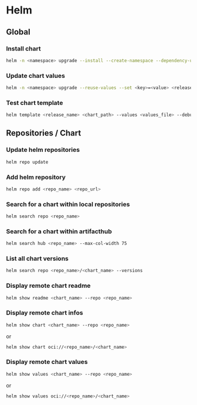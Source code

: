 # Helm

## Global

### Install chart

```sh
helm -n <namespace> upgrade --install --create-namespace --dependency-update --values <values_file> <release_name> <chart>
```

### Update chart values

```sh
helm -n <namespace> upgrade --reuse-values --set <key>=<value> <release_name> <chart>
```

### Test chart template

```sh
helm template <release_name> <chart_path> --values <values_file> --debug
```

## Repositories / Chart

### Update helm repositories

```sh
helm repo update
```

### Add helm repository

```sh
helm repo add <repo_name> <repo_url>
```

### Search for a chart within local repositories

```sh
helm search repo <repo_name>
```

### Search for a chart within artifacthub

```sh
helm search hub <repo_name> --max-col-width 75
```

### List all chart versions

```sh
helm search repo <repo_name>/<chart_name> --versions
```

### Display remote chart readme

```sh
helm show readme <chart_name> --repo <repo_name>
```

### Display remote chart infos

```sh
helm show chart <chart_name> --repo <repo_name>
```

or


```sh
helm show chart oci://<repo_name>/<chart_name>
```

### Display remote chart values

```sh
helm show values <chart_name> --repo <repo_name>
```

or


```sh
helm show values oci://<repo_name>/<chart_name>
```
